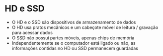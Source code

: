 # HD e SSD

- O HD e o SSD são dispositivos de armazenamento de dados
- O HD usa pratos mecânicos e um cabeçote móvel de leitura / gravação para acessar dados
- O SSD não possui partes móveis, apenas chips de memória
- Independentemente se o computador está ligado ou não, as informações contidas no HD ou SSD permanecem guardadas